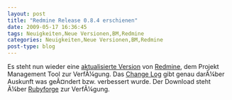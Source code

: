 ```yaml
---
layout: post
title: "Redmine Release 0.8.4 erschienen"
date: 2009-05-17 16:36:45
tags: Neuigkeiten,Neue Versionen,BM,Redmine
categories: Neuigkeiten,Neue Versionen,BM,Redmine
post-type: blog
---
```

Es steht nun wieder eine <a href="http://www.redmine.org/news/26">aktualisierte Version</a> von <a href="http://www.redmine.org">Redmine</a>, dem Projekt Management Tool zur VerfÃ¼gung. Das <a href="http://www.redmine.org/versions/show/10">Change Log</a> gibt genau darÃ¼ber Auskunft was geÃ¤ndert bzw. verbessert wurde.  Der Download steht Ã¼ber <a href="http://rubyforge.org/frs/?group_id=1850">Rubyforge</a> zur VerfÃ¼gung.